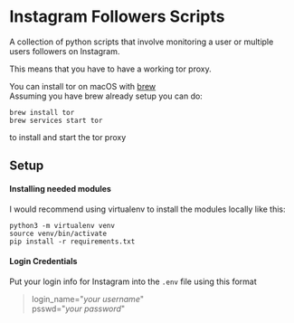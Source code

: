 # Instagram Followers Scripts

A collection of python scripts that involve monitoring a user or multiple users followers on Instagram.

This means that you have to have a working tor proxy.

You can install tor on macOS with [brew](https://brew.sh)  
Assuming you have brew already setup you can do:
```shell
brew install tor
brew services start tor
```
to install and start the tor proxy

## Setup

#### Installing needed modules
I would recommend using virtualenv to install the modules locally like this:
```shell
python3 -m virtualenv venv
source venv/bin/activate
pip install -r requirements.txt
```

#### Login Credentials
Put your login info for Instagram into the `.env` file using this format
> login_name="*your username*"  
> psswd="*your password*"
